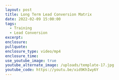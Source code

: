 ```yaml
---
layout: post
title: Long Term Lead Conversion Matrix
date: 2022-02-09 15:00:00
tags:
  - Training
  - Lead Conversion
excerpt:
enclosure:
pullquote:
enclosure_type: video/mp4
enclosure_time:
use_youtube_image: true
youtube_alternate_image: /uploads/template-17.jpg
youtube_code: https://youtu.be/xid9KhIwy6Y
---
```

&nbsp;

&nbsp;
